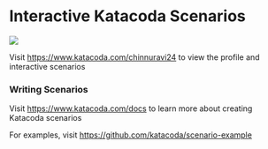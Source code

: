 # Interactive Katacoda Scenarios

[![](http://shields.katacoda.com/katacoda/chinnuravi24/count.svg)](https://www.katacoda.com/chinnuravi24 "Get your profile on Katacoda.com")

Visit https://www.katacoda.com/chinnuravi24 to view the profile and interactive scenarios

### Writing Scenarios
Visit https://www.katacoda.com/docs to learn more about creating Katacoda scenarios

For examples, visit https://github.com/katacoda/scenario-example
